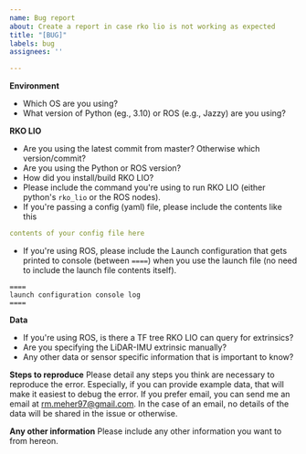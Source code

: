 ```yaml
---
name: Bug report
about: Create a report in case rko lio is not working as expected
title: "[BUG]"
labels: bug
assignees: ''

---
```


**Environment**
- Which OS are you using?
- What version of Python (eg., 3.10) or ROS (e.g., Jazzy) are you using?


**RKO LIO**
- Are you using the latest commit from master? Otherwise which version/commit?
- Are you using the Python or ROS version?
- How did you install/build RKO LIO?
- Please include the command you're using to run RKO LIO (either python's `rko_lio` or the ROS nodes).
- If you're passing a config (yaml) file, please include the contents like this
```yaml
contents of your config file here
```
- If you're using ROS, please include the Launch configuration that gets printed to console (between `====`) when you use the launch file (no need to include the launch file contents itself).
```text
====
launch configuration console log
====
```

**Data**
- If you're using ROS, is there a TF tree RKO LIO can query for extrinsics?
- Are you specifying the LiDAR-IMU extrinsic manually?
- Any other data or sensor specific information that is important to know?

**Steps to reproduce**
Please detail any steps you think are necessary to reproduce the error.
Especially, if you can provide example data, that will make it easiest to debug the error. If you prefer email, you can send me an email at rm.meher97@gmail.com. In the case of an email, no details of the data will be shared in the issue or otherwise.

**Any other information**
Please include any other information you want to from hereon.
